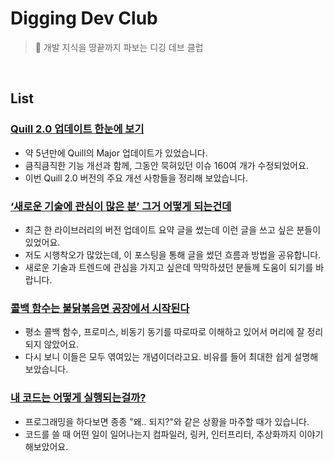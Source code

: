 # Digging Dev Club

> 🦫 개발 지식을 땅끝까지 파보는 디깅 데브 클럽

<br/>

## List

### [Quill 2.0 업데이트 한눈에 보기](https://devella.oopy.io/6db02cf5-3385-44f2-9dd5-6da48a9f0249)

- 약 5년만에 Quill의 Major 업데이트가 있었습니다.
- 큼직큼직한 기능 개선과 함께, 그동안 묵혀있던 이슈 160여 개가 수정되었어요.
- 이번 Quill 2.0 버전의 주요 개선 사항들을 정리해 보았습니다.

### [‘새로운 기술에 관심이 많은 분’ 그거 어떻게 되는건데](https://devella.oopy.io/dab42edc-1308-4aba-8709-e854b1217084)

- 최근 한 라이브러리의 버전 업데이트 요약 글을 썼는데 이런 글을 쓰고 싶은 분들이 있었어요.
- 저도 시행착오가 많았는데, 이 포스팅을 통해 글을 썼던 흐름과 방법을 공유합니다.
- 새로운 기술과 트렌드에 관심을 가지고 싶은데 막막하셨던 분들께 도움이 되기를 바랍니다.

### [콜백 함수는 불닭볶음면 공장에서 시작된다](https://devella.oopy.io/4fc9d738-0670-4514-8a6b-18375aad44ce)

- 평소 콜백 함수, 프로미스, 비동기 동기를 따로따로 이해하고 있어서 머리에 잘 정리되지 않았어요.
- 다시 보니 이들은 모두 엮여있는 개념이더라고요. 비유를 들어 최대한 쉽게 설명해 보았습니다.

### [내 코드는 어떻게 실행되는걸까?](https://devella.oopy.io/a662c1b4-75ea-4dd0-850d-f4be1dbcdd77)

- 프로그래밍을 하다보면 종종 "왜.. 되지?"와 같은 상황을 마주할 때가 있습니다.
- 코드를 쓸 때 어떤 일이 일어나는지 컴파일러, 링커, 인터프리터, 추상화까지 이야기 해보았어요.
